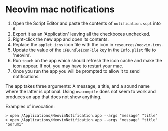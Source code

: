 # Neovim mac notifications

1. Open the Script Editor and paste the contents of `notification.scpt` into it.
2. Export it as an 'Application' leaving all the checkboxes unchecked.
3. Right-click the new app and open its contents.
4. Replace the `applet.icns` icon file with the icon in `resources/neovim.icns`.
5. Update the value of the `CFBundleIconFile` key in the `Info.plist` file to 'neovim'.
6. Run `touch` on the app which should refresh the icon cache and make the icon
   appear. If not, you may have to restart your mac.
7. Once you run the app you will be prompted to allow it to send notifications.

The app takes three arguments: A message, a title, and a sound name where the
latter is optional. Using `osacompile` does not seem to work and produces an
app that does not show anything.

Examples of invocation:

```shell
> open /Applications/NeovimNotification.app --args "message" "title"
> open /Applications/NeovimNotification.app --args "message" "title" "Sorumi"
```
